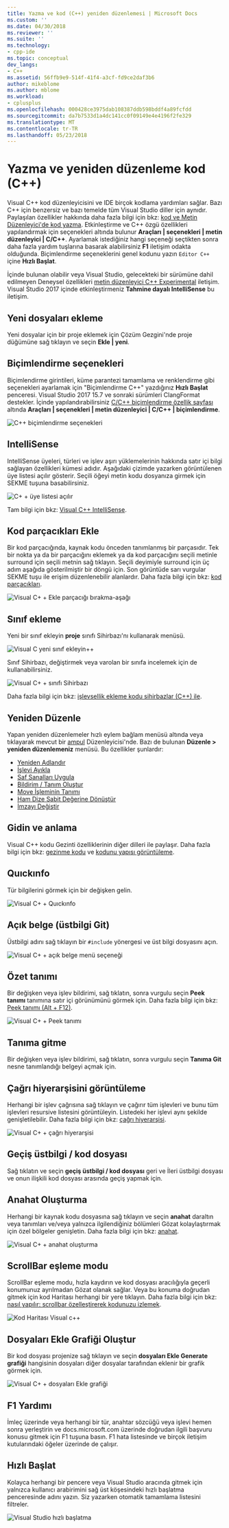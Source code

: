 ```yaml
---
title: Yazma ve kod (C++) yeniden düzenlemesi | Microsoft Docs
ms.custom: ''
ms.date: 04/30/2018
ms.reviewer: ''
ms.suite: ''
ms.technology:
- cpp-ide
ms.topic: conceptual
dev_langs:
- C++
ms.assetid: 56ffb9e9-514f-41f4-a3cf-fd9ce2daf3b6
author: mikeblome
ms.author: mblome
ms.workload:
- cplusplus
ms.openlocfilehash: 000428ce3975dab108387ddb598bddf4a89fcfdd
ms.sourcegitcommit: da7b7533d1a4dc141cc0f09149e4e4196f2fe329
ms.translationtype: MT
ms.contentlocale: tr-TR
ms.lasthandoff: 05/23/2018
---
```

# <a name="writing-and-refactoring-code-c"></a>Yazma ve yeniden düzenleme kod (C++)

Visual C++ kod düzenleyicisini ve IDE birçok kodlama yardımları sağlar. Bazı C++ için benzersiz ve bazı temelde tüm Visual Studio diller için aynıdır. Paylaşılan özellikler hakkında daha fazla bilgi için bkz: [kod ve Metin Düzenleyici'de kod yazma](/visualstudio/ide/writing-code-in-the-code-and-text-editor). Etkinleştirme ve C++ özgü özellikleri yapılandırmak için seçenekleri altında bulunur **Araçları &#124; seçenekleri &#124; metin düzenleyici &#124; C/C++**. Ayarlamak istediğiniz hangi seçeneği seçtikten sonra daha fazla yardım tuşlarına basarak alabilirsiniz **F1** iletişim odakta olduğunda. Biçimlendirme seçeneklerini genel kodunu yazın `Editor C++` içine **Hızlı Başlat**.

İçinde bulunan olabilir veya Visual Studio, gelecekteki bir sürümüne dahil edilmeyen Deneysel özellikleri [metin düzenleyici C++ Experimental](/visualstudio/ide/reference/options-text-editor-c-cpp-experimental) iletişim. Visual Studio 2017 içinde etkinleştirmeniz **Tahmine dayalı IntelliSense** bu iletişim.

## <a name="adding-new-files"></a>Yeni dosyaları ekleme

Yeni dosyalar için bir proje eklemek için Çözüm Gezgini'nde proje düğümüne sağ tıklayın ve seçin **Ekle &#124; yeni**.

## <a name="formatting-options"></a>Biçimlendirme seçenekleri

Biçimlendirme girintileri, küme parantezi tamamlama ve renklendirme gibi seçenekleri ayarlamak için "Biçimlendirme C++" yazdığınız **Hızlı Başlat** penceresi. Visual Studio 2017 15.7 ve sonraki sürümleri ClangFormat destekler. İçinde yapılandırabilirsiniz [C/C++ biçimlendirme özellik sayfası](/visualstudio/ide/reference/options-text-editor-c-cpp-formatting) altında **Araçları &#124; seçenekleri &#124; metin düzenleyici &#124; C/C++ &#124; biçimlendirme**.

![C++ biçimlendirme seçenekleri](media/cpp-formatting-options.png)

## <a name="intellisense"></a>IntelliSense

IntelliSense üyeleri, türleri ve işlev aşırı yüklemelerinin hakkında satır içi bilgi sağlayan özellikleri kümesi adıdır. Aşağıdaki çizimde yazarken görüntülenen üye listesi açılır gösterir. Seçili öğeyi metin kodu dosyanıza girmek için SEKME tuşuna basabilirsiniz.

![C&#43; &#43; üye listesi açılır](../ide/media/vs2015_cpp_statement_completion.png "vs2015_cpp_statement_completion")

Tam bilgi için bkz: [Visual C++ IntelliSense](/visualstudio/ide/visual-cpp-intellisense).

## <a name="insert-snippets"></a>Kod parçacıkları Ekle

Bir kod parçacığında, kaynak kodu önceden tanımlanmış bir parçasıdır. Tek bir nokta ya da bir parçacığını eklemek ya da kod parçacığını seçili metinle surround için seçili metnin sağ tıklayın. Seçili deyimiyle surround için üç adım aşağıda gösterilmiştir bir döngü için. Son görüntüde sarı vurgular SEKME tuşu ile erişim düzenlenebilir alanlardır. Daha fazla bilgi için bkz: [kod parçacıkları](/visualstudio/ide/code-snippets).

![Visual C&#43; &#43; Ekle parçacığı bırakma&#45;aşağı](../ide/media/vs2015_cpp_surround_with.png "vs2015_cpp_surround_with")

## <a name="add-class"></a>Sınıf ekleme

Yeni bir sınıf ekleyin **proje** sınıfı Sihirbazı'nı kullanarak menüsü.

![Visual C yeni sınıf ekleyin&#43;&#43;](../ide/media/vs2015_cpp_add_class.png "vs2015_cpp_add_class")

Sınıf Sihirbazı, değiştirmek veya varolan bir sınıfa incelemek için de kullanabilirsiniz.

![Visual C&#43; &#43; sınıfı Sihirbazı](../ide/media/vs2015_cpp_class_wizard.png "vs2015_cpp_class_wizard")

Daha fazla bilgi için bkz: [işlevsellik ekleme kodu sihirbazlar (C++) ile](../ide/adding-functionality-with-code-wizards-cpp.md).

## <a name="refactoring"></a>Yeniden Düzenle

Yapan yeniden düzenlemeler hızlı eylem bağlam menüsü altında veya tıklayarak mevcut bir [ampul](/visualstudio/ide/perform-quick-actions-with-light-bulbs) Düzenleyicisi'nde.  Bazı de bulunan **Düzenle > yeniden düzenlemeniz** menüsü.  Bu özellikler şunlardır:

* [Yeniden Adlandır](refactoring/rename.md)
* [İşlevi Ayıkla](refactoring/extract-function.md)
* [Saf Sanalları Uygula](refactoring/implement-pure-virtuals.md)
* [Bildirim / Tanım Oluştur](refactoring/create-declaration-definition.md)
* [Move İşleminin Tanımı](refactoring/move-definition-location.md)
* [Ham Dize Sabit Değerine Dönüştür](refactoring/convert-to-raw-string-literal.md)
* [İmzayı Değiştir](refactoring/change-signature.md)

## <a name="navigate-and-understand"></a>Gidin ve anlama

Visual C++ kodu Gezinti özelliklerinin diğer dilleri ile paylaşır. Daha fazla bilgi için bkz: [gezinme kodu](/visualstudio/ide/navigating-code) ve [kodunu yapısı görüntüleme](/visualstudio/ide/viewing-the-structure-of-code).

## <a name="quickinfo"></a>Quıckınfo

Tür bilgilerini görmek için bir değişken gelin.

![Visual C&#43; &#43; Quıckınfo](../ide/media/vs2015_cpp_quickinfo.png "vs2015_cpp_quickInfo")

## <a name="open-document-navigate-to-header"></a>Açık belge (üstbilgi Git)

Üstbilgi adını sağ tıklayın bir `#include` yönergesi ve üst bilgi dosyasını açın.

![Visual C&#43; &#43; açık belge menü seçeneği](../ide/media/vs2015_cpp_open_document.png "vs2015_cpp_open_document")

## <a name="peek-definition"></a>Özet tanımı

Bir değişken veya işlev bildirimi, sağ tıklatın, sonra vurgulu seçin **Peek tanımı** tanımına satır içi görünümünü görmek için. Daha fazla bilgi için bkz: [Peek tanımı (Alt + F12)](/visualstudio/ide/how-to-view-and-edit-code-by-using-peek-definition-alt-plus-f12).

![Visual C&#43; &#43; Peek tanımı](../ide/media/vs2015_cpp_peek_definition.png "vs2015_cpp_peek_definition")

## <a name="go-to-definition"></a>Tanıma gitme

Bir değişken veya işlev bildirimi, sağ tıklatın, sonra vurgulu seçin **Tanıma Git** nesne tanımlandığı belgeyi açmak için.

## <a name="view-call-hierarchy"></a>Çağrı hiyerarşisini görüntüleme

Herhangi bir işlev çağrısına sağ tıklayın ve çağırır tüm işlevleri ve bunu tüm işlevleri resursive listesini görüntüleyin. Listedeki her işlevi aynı şekilde genişletilebilir. Daha fazla bilgi için bkz: [çağrı hiyerarşisi](/visualstudio/ide/reference/call-hierarchy).

![Visual C&#43; &#43; çağrı hiyerarşisi](../ide/media/vs2015_cpp_call_hierarchy.png "vs2015_cpp_call_hierarchy")

## <a name="toggle-header--code-file"></a>Geçiş üstbilgi / kod dosyası

Sağ tıklatın ve seçin **geçiş üstbilgi / kod dosyası** geri ve İleri üstbilgi dosyası ve onun ilişkili kod dosyası arasında geçiş yapmak için.

## <a name="outlining"></a>Anahat Oluşturma

Herhangi bir kaynak kodu dosyasına sağ tıklayın ve seçin **anahat** daraltın veya tanımları ve/veya yalnızca ilgilendiğiniz bölümleri Gözat kolaylaştırmak için özel bölgeler genişletin. Daha fazla bilgi için bkz: [anahat](/visualstudio/ide/outlining).

![Visual C&#43; &#43; anahat oluşturma](../ide/media/vs2015_cpp_outlining.png "vs2015_cpp_outlining")

## <a name="scrollbar-map-mode"></a>ScrollBar eşleme modu

ScrollBar eşleme modu, hızla kaydırın ve kod dosyası aracılığıyla geçerli konumunuz ayrılmadan Gözat olanak sağlar. Veya bu konuma doğrudan gitmek için kod Haritası herhangi bir yere tıklayın. Daha fazla bilgi için bkz: [nasıl yapılır: scrollbar özelleştirerek kodunuzu izlemek](/visualstudio/ide/how-to-track-your-code-by-customizing-the-scrollbar).

![Kod Haritası Visual c&#43;&#43;](../ide/media/vs2015_cpp_code_map.png "vs2015_cpp_code_map")

## <a name="generate-graph-of-include-files"></a>Dosyaları Ekle Grafiği Oluştur

Bir kod dosyası projenize sağ tıklayın ve seçin **dosyaları Ekle Generate grafiği** hangisinin dosyaları diğer dosyalar tarafından eklenir bir grafik görmek için.

![Visual C&#43; &#43; dosyaları Ekle grafiği](../ide/media/vs2015_cpp_include_graph.png "vs2015_cpp_include_graph")

## <a name="f1-help"></a>F1 Yardımı

İmleç üzerinde veya herhangi bir tür, anahtar sözcüğü veya işlevi hemen sonra yerleştirin ve docs.microsoft.com üzerinde doğrudan ilgili başvuru konusu gitmek için F1 tuşuna basın. F1 hata listesinde ve birçok iletişim kutularındaki öğeler üzerinde de çalışır.

## <a name="quick-launch"></a>Hızlı Başlat

Kolayca herhangi bir pencere veya Visual Studio aracında gitmek için yalnızca kullanıcı arabirimini sağ üst köşesindeki hızlı başlatma penceresinde adını yazın. Siz yazarken otomatik tamamlama listesini filtreler.

![Visual Studio hızlı başlatma](../ide/media/vs2015_cpp_quick_launch.png "vs2015_cpp_quick_launch")
